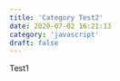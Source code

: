 ```yaml
---
title: 'Category Test2'
date: 2020-07-02 16:21:13
category: 'javascript'
draft: false
---
```


Test1
